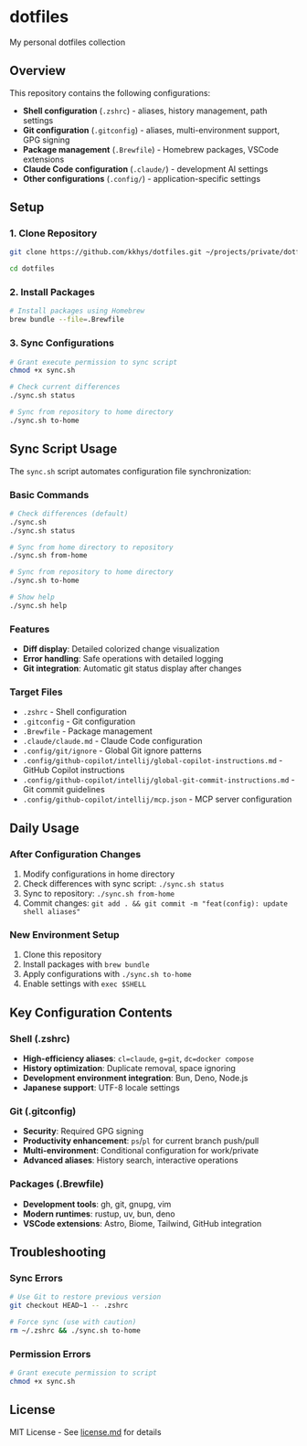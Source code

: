 # dotfiles

My personal dotfiles collection

## Overview

This repository contains the following configurations:

- **Shell configuration** (`.zshrc`) - aliases, history management, path settings
- **Git configuration** (`.gitconfig`) - aliases, multi-environment support, GPG signing
- **Package management** (`.Brewfile`) - Homebrew packages, VSCode extensions
- **Claude Code configuration** (`.claude/`) - development AI settings
- **Other configurations** (`.config/`) - application-specific settings

## Setup

### 1. Clone Repository

```bash
git clone https://github.com/kkhys/dotfiles.git ~/projects/private/dotfiles

cd dotfiles
```

### 2. Install Packages

```bash
# Install packages using Homebrew
brew bundle --file=.Brewfile
```

### 3. Sync Configurations

```bash
# Grant execute permission to sync script
chmod +x sync.sh

# Check current differences
./sync.sh status

# Sync from repository to home directory
./sync.sh to-home
```

## Sync Script Usage

The `sync.sh` script automates configuration file synchronization:

### Basic Commands

```bash
# Check differences (default)
./sync.sh
./sync.sh status

# Sync from home directory to repository
./sync.sh from-home

# Sync from repository to home directory
./sync.sh to-home

# Show help
./sync.sh help
```

### Features

- **Diff display**: Detailed colorized change visualization
- **Error handling**: Safe operations with detailed logging
- **Git integration**: Automatic git status display after changes

### Target Files

- `.zshrc` - Shell configuration
- `.gitconfig` - Git configuration
- `.Brewfile` - Package management
- `.claude/claude.md` - Claude Code configuration
- `.config/git/ignore` - Global Git ignore patterns
- `.config/github-copilot/intellij/global-copilot-instructions.md` - GitHub Copilot instructions
- `.config/github-copilot/intellij/global-git-commit-instructions.md` - Git commit guidelines
- `.config/github-copilot/intellij/mcp.json` - MCP server configuration

## Daily Usage

### After Configuration Changes

1. Modify configurations in home directory
2. Check differences with sync script: `./sync.sh status`
3. Sync to repository: `./sync.sh from-home`
4. Commit changes: `git add . && git commit -m "feat(config): update shell aliases"`

### New Environment Setup

1. Clone this repository
2. Install packages with `brew bundle`
3. Apply configurations with `./sync.sh to-home`
4. Enable settings with `exec $SHELL`

## Key Configuration Contents

### Shell (.zshrc)

- **High-efficiency aliases**: `cl=claude`, `g=git`, `dc=docker compose`
- **History optimization**: Duplicate removal, space ignoring
- **Development environment integration**: Bun, Deno, Node.js
- **Japanese support**: UTF-8 locale settings

### Git (.gitconfig)

- **Security**: Required GPG signing
- **Productivity enhancement**: `ps`/`pl` for current branch push/pull
- **Multi-environment**: Conditional configuration for work/private
- **Advanced aliases**: History search, interactive operations

### Packages (.Brewfile)

- **Development tools**: gh, git, gnupg, vim
- **Modern runtimes**: rustup, uv, bun, deno
- **VSCode extensions**: Astro, Biome, Tailwind, GitHub integration

## Troubleshooting

### Sync Errors

```bash
# Use Git to restore previous version
git checkout HEAD~1 -- .zshrc

# Force sync (use with caution)
rm ~/.zshrc && ./sync.sh to-home
```

### Permission Errors

```bash
# Grant execute permission to script
chmod +x sync.sh
```

## License

MIT License - See [license.md](license.md) for details
